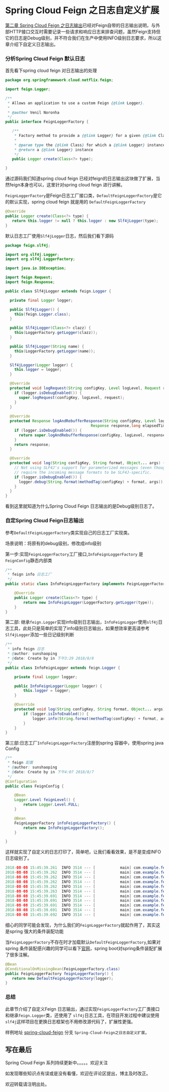

# Spring Cloud Feign 之日志自定义扩展

[第二章 Spring Cloud Feign 之日志输出](../Spring-Cloud-Feign之日志输出)已经对Feign自带的日志输出说明，与外部HTTP接口交互时需要记录一些请求和响应日志来排查问题，虽然Feign支持但它的日志是Debug级别，并不符合我们在生产中使用INFO级别日志要求，所以这章介绍下自定义日志输出。

### 分析Spring Cloud Feign 默认日志

首先看下spring cloud feign 对日志输出的处理

```java
package org.springframework.cloud.netflix.feign;

import feign.Logger;

/**
 * Allows an application to use a custom Feign {@link Logger}.
 *
 * @author Venil Noronha
 */
public interface FeignLoggerFactory {

   /**
    * Factory method to provide a {@link Logger} for a given {@link Class}.
    *
    * @param type the {@link Class} for which a {@link Logger} instance is to be created
    * @return a {@link Logger} instance
    */
   public Logger create(Class<?> type);

}
```

通过源码我们知道spring cloud feign 已经对feign的日志输出这块做了扩展，当然feign本身也可以，这里针对spring cloud feign 进行讲解。

`FeignLoggerFactory`是Feign日志工厂接口类，`DefaultFeignLoggerFactory`是它的默认实现，spring cloud feign 就是用的 `DefaultFeignLoggerFactory`

```java
@Override
public Logger create(Class<?> type) {
   return this.logger != null ? this.logger : new Slf4jLogger(type);
}
```

默认日志工厂使用`Slf4jLogger`日志，然后我们看下源码

```java
package feign.slf4j;

import org.slf4j.Logger;
import org.slf4j.LoggerFactory;

import java.io.IOException;

import feign.Request;
import feign.Response;

public class Slf4jLogger extends feign.Logger {

  private final Logger logger;

  public Slf4jLogger() {
    this(feign.Logger.class);
  }

  public Slf4jLogger(Class<?> clazz) {
    this(LoggerFactory.getLogger(clazz));
  }

  public Slf4jLogger(String name) {
    this(LoggerFactory.getLogger(name));
  }

  Slf4jLogger(Logger logger) {
    this.logger = logger;
  }

  @Override
  protected void logRequest(String configKey, Level logLevel, Request request) {
    if (logger.isDebugEnabled()) {
      super.logRequest(configKey, logLevel, request);
    }
  }
    
  @Override
  protected Response logAndRebufferResponse(String configKey, Level logLevel, 
                                      Response response,long elapsedTime) throws IOException {
    if (logger.isDebugEnabled()) {
      return super.logAndRebufferResponse(configKey, logLevel, response, elapsedTime);
    }
    return response;
  }

  @Override
  protected void log(String configKey, String format, Object... args) {
    // Not using SLF4J's support for parameterized messages (even though it would be more efficient) because it would
    // require the incoming message formats to be SLF4J-specific.
    if (logger.isDebugEnabled()) {
      logger.debug(String.format(methodTag(configKey) + format, args));
    }
  }
}
```

看到这里就知道为什么Spring Cloud Feign 日志输出的是Debug级别日志了。

### 自定Spring Cloud Feign日志输出

参考`DefaultFeignLoggerFactory`类实现自己的日志工厂实现类。

场景说明：将原有的debug级别，修改成info级别

第一步:实现`FeignLoggerFactory`工厂接口,`InfoFeignLoggerFactory` 是`FeignConfig`静态内部类

```java
/**
 * feign info 日志工厂
 */
public static class InfoFeignLoggerFactory implements FeignLoggerFactory {

    @Override
    public Logger create(Class<?> type) {
        return new InfoFeignLogger(LoggerFactory.getLogger(type));
    }
}
```

第二部: 继承`feign.Logger`实现info级别日志输出，`InfoFeignLogger`使用`slf4j`日志工具，此处只是简单的实现了info级别日志输出，如果想效率更高请参考`Slf4jLogger`添加一些日记级别判断

```java
/**
 * info feign 日志
 * @author: sunshaoping
 * @date: Create by in 下午3:29 2018/8/8
 */
public class InfoFeignLogger extends feign.Logger {

    private final Logger logger;

    public InfoFeignLogger(Logger logger) {
        this.logger = logger;
    }

    @Override
    protected void log(String configKey, String format, Object... args) {
        if (logger.isInfoEnabled()) {
            logger.info(String.format(methodTag(configKey) + format, args));
        }
    }
}
```

第三部:日志工厂`InfoFeignLoggerFactory`注册到spring 容器中，使用spring java Config

```java
/**
 * feign 配置
 * @author: sunshaoping
 * @date: Create by in 下午4:07 2018/8/7
 */
@Configuration
public class FeignConfig {

    @Bean
    Logger.Level feignLevel() {
        return Logger.Level.FULL;
    }

    @Bean
    FeignLoggerFactory infoFeignLoggerFactory() {
        return new InfoFeignLoggerFactory();
    }

}
```

这样就实现了自定义的日志打印了，简单吧，让我们看看效果，是不是变成INFO日志级别了。

```java
2018-08-08 15:45:39.261  INFO 3514 --- [           main] com.example.feign.UserFeign              : [UserFeign#save] ---> POST http://localhost:8080/user HTTP/1.1
2018-08-08 15:45:39.262  INFO 3514 --- [           main] com.example.feign.UserFeign              : [UserFeign#save] Content-Type: application/json;charset=UTF-8
2018-08-08 15:45:39.262  INFO 3514 --- [           main] com.example.feign.UserFeign              : [UserFeign#save] Content-Length: 27
2018-08-08 15:45:39.262  INFO 3514 --- [           main] com.example.feign.UserFeign              : [UserFeign#save] 
2018-08-08 15:45:39.262  INFO 3514 --- [           main] com.example.feign.UserFeign              : [UserFeign#save] {"id":null,"name":"张三"}
2018-08-08 15:45:39.263  INFO 3514 --- [           main] com.example.feign.UserFeign              : [UserFeign#save] ---> END HTTP (27-byte body)
2018-08-08 15:45:39.691  INFO 3514 --- [           main] com.example.feign.UserFeign              : [UserFeign#save] <--- HTTP/1.1 200 (427ms)
2018-08-08 15:45:39.691  INFO 3514 --- [           main] com.example.feign.UserFeign              : [UserFeign#save] content-length: 0
2018-08-08 15:45:39.691  INFO 3514 --- [           main] com.example.feign.UserFeign              : [UserFeign#save] date: Wed, 08 Aug 2018 07:45:39 GMT
2018-08-08 15:45:39.691  INFO 3514 --- [           main] com.example.feign.UserFeign              : [UserFeign#save] 
2018-08-08 15:45:39.692  INFO 3514 --- [           main] com.example.feign.UserFeign              : [UserFeign#save] <--- END HTTP (0-byte body)

```

细心的同学可能会发现，为什么我们的`FeignLoggerFactory`就起作用了，其实这是spring 强大的条件装配功能

当`FeignLoggerFactory`不存在时才加载默认`DefaultFeignLoggerFactory`,如果对spring 条件装配感兴趣的同学可以看下[官网](https://docs.spring.io/spring-boot/docs/2.0.4.RELEASE/reference/htmlsingle/#boot-features-condition-annotations)，spring boot对spring条件装配扩展了很多注解。

```java
@Bean
@ConditionalOnMissingBean(FeignLoggerFactory.class)
public FeignLoggerFactory feignLoggerFactory() {
   return new DefaultFeignLoggerFactory(logger);
}
```

### 总结

此章节介绍了自定义Feign 日志输出，通过实现`FeignLoggerFactory`工厂类接口和继承`feign.Logger`类，还使用了 `slf4j`日志工具，在项目开发过程中建议使用`slf4j`这样项目在更换日志框架也不用修改源代码了，扩展性更强。

样例地址 [spring-cloud-feign](https://github.com/ssp1523/spring-cloud-feign/tree/Spring-Cloud-Feign%E4%B9%8B%E6%97%A5%E5%BF%97%E8%87%AA%E5%AE%9A%E4%B9%89%E6%89%A9%E5%B1%95)  分支 `Spring-Cloud-Feign之日志自定义扩展`，

## 写在最后

Spring Cloud Feign 系列持续更新中。。。。。欢迎关注

如发现哪些知识点有误或是没有看懂，欢迎在评论区提出，博主及时改正。

欢迎转载请注明出处。

